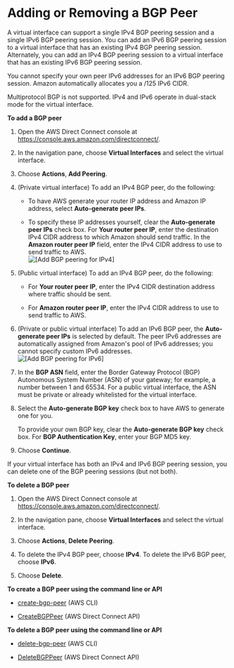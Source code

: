 # Adding or Removing a BGP Peer<a name="add-peer-to-vif"></a>

A virtual interface can support a single IPv4 BGP peering session and a single IPv6 BGP peering session\. You can add an IPv6 BGP peering session to a virtual interface that has an existing IPv4 BGP peering session\. Alternately, you can add an IPv4 BGP peering session to a virtual interface that has an existing IPv6 BGP peering session\. 

You cannot specify your own peer IPv6 addresses for an IPv6 BGP peering session\. Amazon automatically allocates you a /125 IPv6 CIDR\. 

Multiprotocol BGP is not supported\. IPv4 and IPv6 operate in dual\-stack mode for the virtual interface\.

**To add a BGP peer**

1. Open the AWS Direct Connect console at [https://console\.aws\.amazon\.com/directconnect/](https://console.aws.amazon.com/directconnect/)\.

1. In the navigation pane, choose **Virtual Interfaces** and select the virtual interface\.

1. Choose **Actions**, **Add Peering**\.

1. \(Private virtual interface\) To add an IPv4 BGP peer, do the following:

   + To have AWS generate your router IP address and Amazon IP address, select **Auto\-generate peer IPs**\.

   + To specify these IP addresses yourself, clear the **Auto\-generate peer IPs** check box\. For **Your router peer IP**, enter the destination IPv4 CIDR address to which Amazon should send traffic\. In the **Amazon router peer IP** field, enter the IPv4 CIDR address to use to send traffic to AWS\.  
![\[Add BGP peering for IPv4\]](http://docs.aws.amazon.com/directconnect/latest/UserGuide/images/add_bgp_peering.png)

1. \(Public virtual interface\) To add an IPv4 BGP peer, do the following:

   + For **Your router peer IP**, enter the IPv4 CIDR destination address where traffic should be sent\.

   + For **Amazon router peer IP**, enter the IPv4 CIDR address to use to send traffic to AWS\.

1. \(Private or public virtual interface\) To add an IPv6 BGP peer, the **Auto\-generate peer IPs** is selected by default\. The peer IPv6 addresses are automatically assigned from Amazon's pool of IPv6 addresses; you cannot specify custom IPv6 addresses\.  
![\[Add BGP peering for IPv6\]](http://docs.aws.amazon.com/directconnect/latest/UserGuide/images/add_bgp_peering_ipv6.png)

1. In the **BGP ASN** field, enter the Border Gateway Protocol \(BGP\) Autonomous System Number \(ASN\) of your gateway; for example, a number between 1 and 65534\. For a public virtual interface, the ASN must be private or already whitelisted for the virtual interface\.

1. Select the **Auto\-generate BGP key** check box to have AWS to generate one for you\.

   To provide your own BGP key, clear the **Auto\-generate BGP key** check box\. For **BGP Authentication Key**, enter your BGP MD5 key\.

1. Choose **Continue**\.

If your virtual interface has both an IPv4 and IPv6 BGP peering session, you can delete one of the BGP peering sessions \(but not both\)\.

**To delete a BGP peer**

1. Open the AWS Direct Connect console at [https://console\.aws\.amazon\.com/directconnect/](https://console.aws.amazon.com/directconnect/)\.

1. In the navigation pane, choose **Virtual Interfaces** and select the virtual interface\.

1. Choose **Actions**, **Delete Peering**\.

1. To delete the IPv4 BGP peer, choose **IPv4**\. To delete the IPv6 BGP peer, choose **IPv6**\.

1. Choose **Delete**\.

**To create a BGP peer using the command line or API**

+ [create\-bgp\-peer](http://docs.aws.amazon.com/cli/latest/reference/directconnect/create-bgp-peer.html) \(AWS CLI\)

+ [CreateBGPPeer](http://docs.aws.amazon.com/directconnect/latest/APIReference/API_CreateBGPPeer.html) \(AWS Direct Connect API\)

**To delete a BGP peer using the command line or API**

+ [delete\-bgp\-peer](http://docs.aws.amazon.com/cli/latest/reference/directconnect/delete-bgp-peer.html) \(AWS CLI\)

+ [DeleteBGPPeer](http://docs.aws.amazon.com/directconnect/latest/APIReference/API_DeleteBGPPeer.html) \(AWS Direct Connect API\)